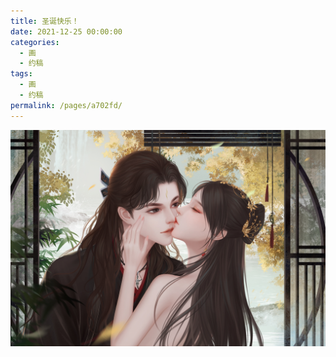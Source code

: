 ```yaml
---
title: 圣诞快乐！
date: 2021-12-25 00:00:00
categories: 
  - 画
  - 约稿
tags: 
  - 画
  - 约稿
permalink: /pages/a702fd/
---
```


![12](/img/bingzhenqishui/12.jpg)
